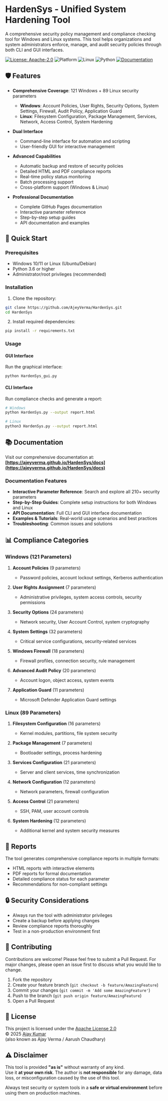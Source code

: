 # HardenSys - Unified System Hardening Tool

A comprehensive security policy management and compliance checking tool for Windows and Linux systems. This tool helps organizations and system administrators enforce, manage, and audit security policies through both CLI and GUI interfaces.

[![License: Apache-2.0](https://img.shields.io/badge/License-Apache%202.0-blue.svg)](https://opensource.org/licenses/Apache-2.0)
![Platform](https://img.shields.io/badge/platform-Windows-lightgrey.svg)
![Linux](https://img.shields.io/badge/platform-Linux-ff0000)
![Python](https://img.shields.io/badge/python-3.6%2B-brightgreen.svg)
[![Documentation](https://img.shields.io/badge/docs-GitHub%20Pages-blue)](https://ajeyverma.github.io/HardenSys/)

## 🛡️ Features

- **Comprehensive Coverage**: 121 Windows + 89 Linux security parameters
  - **Windows**: Account Policies, User Rights, Security Options, System Settings, Firewall, Audit Policy, Application Guard
  - **Linux**: Filesystem Configuration, Package Management, Services, Network, Access Control, System Hardening

- **Dual Interface**
  - Command-line interface for automation and scripting
  - User-friendly GUI for interactive management

- **Advanced Capabilities**
  - Automatic backup and restore of security policies
  - Detailed HTML and PDF compliance reports
  - Real-time policy status monitoring
  - Batch processing support
  - Cross-platform support (Windows & Linux)

- **Professional Documentation**
  - Complete GitHub Pages documentation
  - Interactive parameter reference
  - Step-by-step setup guides
  - API documentation and examples

## 🚀 Quick Start

### Prerequisites
- Windows 10/11 or Linux (Ubuntu/Debian)
- Python 3.6 or higher
- Administrator/root privileges (recommended)

### Installation

1. Clone the repository:
```bash
git clone https://github.com/AjeyVerma/HardenSys.git
cd HardenSys
```

2. Install required dependencies:
```bash
pip install -r requirements.txt
```

### Usage

#### GUI Interface
Run the graphical interface:
```bash
python HardenSys_gui.py
```

#### CLI Interface
Run compliance checks and generate a report:
```bash
# Windows
python HardenSys.py --output report.html

# Linux
python3 HardenSys.py --output report.html
```

## 📚 Documentation

Visit our comprehensive documentation at: **[https://ajeyverma.github.io/HardenSys/docs](https://ajeyverma.github.io/HardenSys/docs)**

### Documentation Features
- **Interactive Parameter Reference**: Search and explore all 210+ security parameters
- **Step-by-Step Guides**: Complete setup instructions for both Windows and Linux
- **API Documentation**: Full CLI and GUI interface documentation
- **Examples & Tutorials**: Real-world usage scenarios and best practices
- **Troubleshooting**: Common issues and solutions

## 📊 Compliance Categories

### Windows (121 Parameters)
1. **Account Policies** (9 parameters)
   - Password policies, account lockout settings, Kerberos authentication

2. **User Rights Assignment** (7 parameters)
   - Administrative privileges, system access controls, security permissions

3. **Security Options** (24 parameters)
   - Network security, User Account Control, system cryptography

4. **System Settings** (32 parameters)
   - Critical service configurations, security-related services

5. **Windows Firewall** (18 parameters)
   - Firewall profiles, connection security, rule management

6. **Advanced Audit Policy** (20 parameters)
   - Account logon, object access, system events

7. **Application Guard** (11 parameters)
   - Microsoft Defender Application Guard settings

### Linux (89 Parameters)
1. **Filesystem Configuration** (16 parameters)
   - Kernel modules, partitions, file system security

2. **Package Management** (7 parameters)
   - Bootloader settings, process hardening

3. **Services Configuration** (21 parameters)
   - Server and client services, time synchronization

4. **Network Configuration** (12 parameters)
   - Network parameters, firewall configuration

5. **Access Control** (21 parameters)
   - SSH, PAM, user account controls

6. **System Hardening** (12 parameters)
   - Additional kernel and system security measures

## 📝 Reports

The tool generates comprehensive compliance reports in multiple formats:
- HTML reports with interactive elements
- PDF reports for formal documentation
- Detailed compliance status for each parameter
- Recommendations for non-compliant settings

## 🔒 Security Considerations

- Always run the tool with administrator privileges
- Create a backup before applying changes
- Review compliance reports thoroughly
- Test in a non-production environment first

## 🤝 Contributing

Contributions are welcome! Please feel free to submit a Pull Request. For major changes, please open an issue first to discuss what you would like to change.

1. Fork the repository
2. Create your feature branch (`git checkout -b feature/AmazingFeature`)
3. Commit your changes (`git commit -m 'Add some AmazingFeature'`)
4. Push to the branch (`git push origin feature/AmazingFeature`)
5. Open a Pull Request

## 📄 License

This project is licensed under the [Apache License 2.0](https://www.apache.org/licenses/LICENSE-2.0)  
© 2025 [Ajay Kumar](https://github.com/ajeyverma)  
(also known as Ajay Verma / Aarush Chaudhary)

## ⚠️ Disclaimer

This tool is provided **"as is"** without warranty of any kind.  
Use it **at your own risk**. The author is **not responsible** for any damage, data loss, or misconfiguration caused by the use of this tool.

Always test security or system tools in a **safe or virtual environment** before using them on production machines.

<!-- ## 👨‍💻 Author

Developed and maintained by **Ajay Kumar**  
*(also known as **Ajay Verma** / **Aarush Chaudhary** in different communities)*  

- GitHub: [@ajeyverma](https://github.com/ajeyverma)  
- LinkedIn: [Ajay Verma](https://www.linkedin.com/in/ajeyverma/)  
- Instagram: [@ajayverma](https://instagram.com/ajayverma097)  -->

